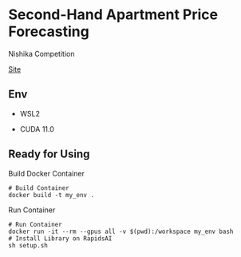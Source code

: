 # Second-Hand Apartment Price Forecasting

Nishika Competition

[Site](https://www.nishika.com/competitions/11/summary)

## Env

- WSL2

- CUDA 11.0

## Ready for Using

Build Docker Container

```
# Build Container
docker build -t my_env .
```

Run Container

```
# Run Container
docker run -it --rm --gpus all -v $(pwd):/workspace my_env bash
# Install Library on RapidsAI
sh setup.sh
```
